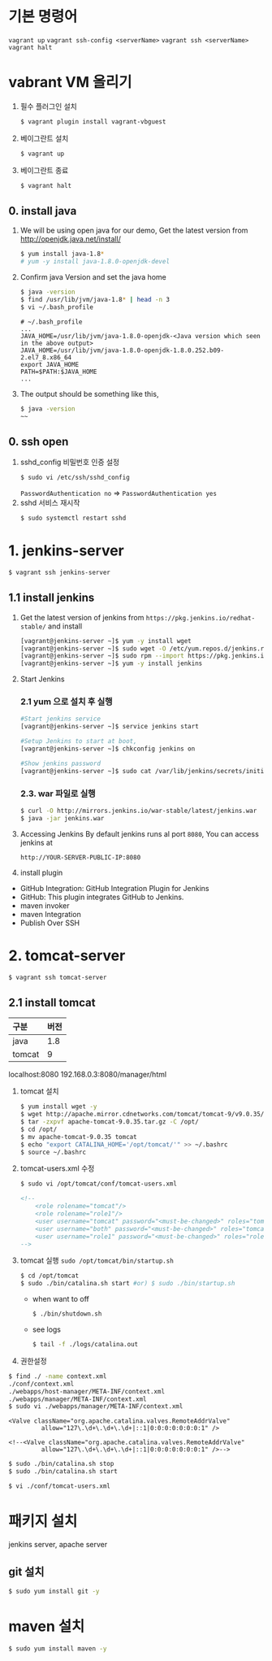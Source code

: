 # 기본 명령어
`vagrant up`
`vagrant ssh-config <serverName>`
`vagrant ssh <serverName>`
`vagrant halt`

# vabrant VM 올리기
1. 필수 플러그인 설치
    ```bash
    $ vagrant plugin install vagrant-vbguest
    ```
2. 베이그란트 설치
    ```bash
    $ vagrant up
    ```
3. 베이그란트 종료
    ```bash
    $ vagrant halt
    ```
## 0. install java
1. We will be using open java for our demo, Get the latest version from http://openjdk.java.net/install/
    ```bash
    $ yum install java-1.8*
    # yum -y install java-1.8.0-openjdk-devel
    ```
2. Confirm java Version and set the java home
    ```bash
    $ java -version
    $ find /usr/lib/jvm/java-1.8* | head -n 3
    $ vi ~/.bash_profile
    ```
    ```vi
    # ~/.bash_profile
    ...
    JAVA_HOME=/usr/lib/jvm/java-1.8.0-openjdk-<Java version which seen in the above output>
    JAVA_HOME=/usr/lib/jvm/java-1.8.0-openjdk-1.8.0.252.b09-2.el7_8.x86_64
    export JAVA_HOME
    PATH=$PATH:$JAVA_HOME
    ...
    ```
3. The output should be something like this,
    ```bash
    $ java -version
    ~~
    ```
## 0. ssh open 
1. sshd_config 비밀번호 인증 설정
    ```bash
    $ sudo vi /etc/ssh/sshd_config
    ```
    `PasswordAuthentication no` => `PasswordAuthentication yes`
2. sshd 서비스 재시작
    ```bash
    $ sudo systemctl restart sshd
    ```

# 1. jenkins-server
```bash
$ vagrant ssh jenkins-server
```

## 1.1 install jenkins
1. Get the latest version of jenkins from `https://pkg.jenkins.io/redhat-stable/` and install
    ```bash
    [vagrant@jenkins-server ~]$ yum -y install wget
    [vagrant@jenkins-server ~]$ sudo wget -O /etc/yum.repos.d/jenkins.repo https://pkg.jenkins.io/redhat-stable/jenkins.repo
    [vagrant@jenkins-server ~]$ sudo rpm --import https://pkg.jenkins.io/redhat-stable/jenkins.io.key
    [vagrant@jenkins-server ~]$ yum -y install jenkins
    ```

2. Start Jenkins
    ### 2.1 yum 으로 설치 후 실행
    ```bash
    #Start jenkins service
    [vagrant@jenkins-server ~]$ service jenkins start

    #Setup Jenkins to start at boot,
    [vagrant@jenkins-server ~]$ chkconfig jenkins on

    #Show jenkins password
    [vagrant@jenkins-server ~]$ sudo cat /var/lib/jenkins/secrets/initialAdminPassword
    ```

    ### 2.3. war 파일로 실행
    ```bash
    $ curl -O http://mirrors.jenkins.io/war-stable/latest/jenkins.war
    $ java -jar jenkins.war
    ```

3. Accessing Jenkins
By default jenkins runs al port `8080`, You can access jenkins at
    ```
    http://YOUR-SERVER-PUBLIC-IP:8080
    ```

4. install plugin
- GitHub Integration: GitHub Integration Plugin for Jenkins
- GitHub: This plugin integrates GitHub to Jenkins.
- maven invoker
- maven Integration
- Publish Over SSH

# 2. tomcat-server
```bash
$ vagrant ssh tomcat-server
```
## 2.1 install tomcat
| 구분 | 버전 |
|:---|:---|
| java | 1.8 |
| tomcat | 9 |

localhost:8080
192.168.0.3:8080/manager/html

1. tomcat 설치
    ```bash
    $ yum install wget -y
    $ wget http://apache.mirror.cdnetworks.com/tomcat/tomcat-9/v9.0.35/bin/apache-tomcat-9.0.35.tar.gz
    $ tar -zxpvf apache-tomcat-9.0.35.tar.gz -C /opt/
    $ cd /opt/
    $ mv apache-tomcat-9.0.35 tomcat
    $ echo "export CATALINA_HOME='/opt/tomcat/'" >> ~/.bashrc
    $ source ~/.bashrc
    ```

2. tomcat-users.xml 수정
    ```bash
    $ sudo vi /opt/tomcat/conf/tomcat-users.xml
    ```
    ```xml
    <!--
        <role rolename="tomcat"/>
        <role rolename="role1"/>
        <user username="tomcat" password="<must-be-changed>" roles="tomcat"/>
        <user username="both" password="<must-be-changed>" roles="tomcat,role1"/>
        <user username="role1" password="<must-be-changed>" roles="role1"/>
    -->
    ```
3. tomcat 실행
    `sudo /opt/tomcat/bin/startup.sh`
    ```bash
    $ cd /opt/tomcat
    $ sudo ./bin/catalina.sh start #or) $ sudo ./bin/startup.sh
    ```
    - when want to off
        ```bash
        $ ./bin/shutdown.sh
        ```
    - see logs
        ```bash
        $ tail -f ./logs/catalina.out
        ```
4. 권한설정
```bash
$ find ./ -name context.xml
./conf/context.xml
./webapps/host-manager/META-INF/context.xml
./webapps/manager/META-INF/context.xml
$ sudo vi ./webapps/manager/META-INF/context.xml
```
```
<Valve className="org.apache.catalina.valves.RemoteAddrValve"
         allow="127\.\d+\.\d+\.\d+|::1|0:0:0:0:0:0:0:1" />
```
```
<!--<Valve className="org.apache.catalina.valves.RemoteAddrValve"
         allow="127\.\d+\.\d+\.\d+|::1|0:0:0:0:0:0:0:1" />-->
```
```bash
$ sudo ./bin/catalina.sh stop
$ sudo ./bin/catalina.sh start
```

```bash
$ vi ./conf/tomcat-users.xml
```

# 패키지 설치
jenkins server, apache server
## git 설치
```bash
$ sudo yum install git -y
```
# maven 설치
```bash
$ sudo yum install maven -y
```